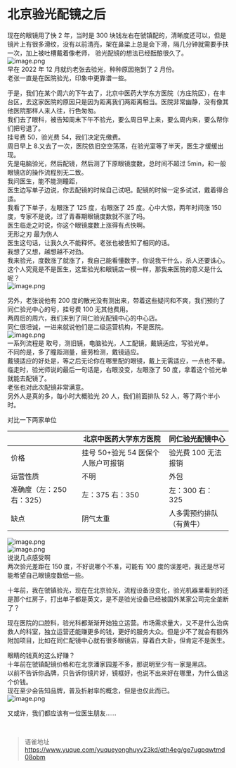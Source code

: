 # 北京验光配镜之后
现在的眼镜用了快 2 年，当时是 300 块钱左右在虢镇配的，清晰度还可以，但是镜片上有很多滑纹，没有以前清亮，架在鼻梁上总是会下滑，隔几分钟就需要手扶一次，加上被吐槽戴着像老师， 验光配镜的想法已经酝酿很久了。  
![image.png](https://cdn.nlark.com/yuque/0/2023/png/1572912/1678259652973-35f73bf6-0f1f-4c50-b4b4-fbb5bc32e3a8.png#averageHue=%2371808e&clientId=u33ddbcdf-5a2a-4&from=paste&height=318&id=u97e67b6a&name=image.png&originHeight=3384&originWidth=6016&originalType=binary&ratio=2&rotation=0&showTitle=false&size=1448274&status=done&style=none&taskId=u153d3198-848e-4599-9dfe-ed5869b85ac&title=&width=565)  
早在 2022 年 12 月就约老张去验光，种种原因拖到了 2 月份。  
老张一直是在医院验光，印象中更靠谱一些。

于是，我们在某个周六的下午去了，北京中医药大学东方医院（方庄院区），在丰台区，去这家医院的原因只是因为距离我们两距离相当。医院非常幽静，没有像其他医院那样人来人往，行色匆匆。  
我们去了眼科，被告知周末下午不验光，要么周日早上来，要么周内来，要么帮你们把号退了。  
挂号费 50，验光费 54，我们决定先缴费。  
周日早上 8.又去了一次，医院依旧空空荡荡，在验光室等了半天，医生才缓缓出现。  
先是电脑验光，然后配镜，然后测了下原眼镜度数，总时间不超过 5min，和一般眼镜店的操作流程别无二致。  
我问医生，能不能测瞳距，  
医生边写单子边说，你去配镜的时候自己试吧。配镜的时候一定多试试，戴着得合适。  
我看了下单子，左眼涨了 125 度，右眼涨了 25 度。心中大惊，两年时间涨 150 度，专家不是说，过了青春期眼镜度数就不涨了吗。  
医生临走之时说，你这个眼镜度数上涨得有点快啊。  
无形之刃 最为伤人  
医生这句话，让我久久不能释怀。老张也被告知了相同的话。  
我想了又想，越想越不对劲。  
我来验光，度数涨了就涨了，我自己能看懂数字，你说我干什么，杀人还要诛心。  
这个人究竟是不是医生，这里验光和眼镜店一模一样，那我来医院的意义是什么呢？  
![image.png](https://cdn.nlark.com/yuque/0/2023/png/1572912/1678259694393-9791f3d9-27ce-4b18-a366-9685ccdc38c6.png#averageHue=%23909094&clientId=u33ddbcdf-5a2a-4&from=paste&height=1049&id=u02ee9755&name=image.png&originHeight=6016&originWidth=3384&originalType=binary&ratio=2&rotation=0&showTitle=false&size=1937757&status=done&style=none&taskId=u9b4d3130-4cdf-46e4-9bd3-14036ba9aeb&title=&width=590)

另外，老张说他有 200 度的散光没有测出来，带着这些疑问和不爽，我们预约了同仁验光中心的号，挂号费 100 无其他费用。  
两周后的周六，我们来到了同仁验光配镜中心的中心店。  
同仁很坦诚，一进来就说他们是二级运营机构，不是医院。  
![image.png](https://cdn.nlark.com/yuque/0/2023/png/1572912/1678259770964-79a7fdf2-9fa3-4dfa-8072-c01e69218f9c.png#averageHue=%237c929d&clientId=u33ddbcdf-5a2a-4&from=paste&height=1188&id=u6cbd9e4c&name=image.png&originHeight=6016&originWidth=3384&originalType=binary&ratio=2&rotation=0&showTitle=false&size=1170172&status=done&style=none&taskId=u7d832092-9592-4725-b9f3-e56a5978170&title=&width=668)  
一系列流程是 取号，测旧镜，电脑验光，人工配镜，戴镜适应，写验光单。  
不同的是，多了瞳距测量，疲劳检测，戴镜适应。  
戴镜适应的好处是，等之后无论你在哪里配的眼镜，戴上无需适应，一点也不晕。  
临走时，验光师说的最后一句话是，右眼没变，左眼涨了 50 度，拿着这个验光单就能去配镜了。  
老张也对此次配镜非常满意。  
另外人是真的多，每小时大概验光 20 人，我们前面排队 52 人，等了两个半小时。

对比一下两家单位

|                           | 北京中医药大学东方医院             | 同仁验光配镜中心         |
| ------------------------- | ---------------------------------- | ------------------------ |
| 价格                      | 挂号 50+验光 54 医保个人账户可报销 | 验光费 100 无法报销      |
| 运营性质                  | 不明                               | 外包                     |
| 准确度（左：250 右：325） | 左：375 右：350                    | 左：300 右：325          |
| 缺点                      | 阴气太重                           | 人多需预约排队（有黄牛） |

![image.png](https://cdn.nlark.com/yuque/0/2023/png/1572912/1678259730155-c6e3b0fa-3dbf-4909-94b8-e4cc70f7d750.png#averageHue=%23909094&clientId=u33ddbcdf-5a2a-4&from=paste&height=800&id=u4f71dc55&name=image.png&originHeight=3072&originWidth=1728&originalType=binary&ratio=2&rotation=0&showTitle=false&size=4162207&status=done&style=none&taskId=uccc3463c-2b49-423b-af06-920f2c40cd5&title=&width=450)  
![image.png](https://cdn.nlark.com/yuque/0/2023/png/1572912/1678259793679-fa96f8d0-1590-498f-95c5-7ccf85b49270.png#averageHue=%2394949a&clientId=u33ddbcdf-5a2a-4&from=paste&height=805&id=u210b4f94&name=image.png&originHeight=6016&originWidth=3384&originalType=binary&ratio=2&rotation=0&showTitle=false&size=1367123&status=done&style=none&taskId=u53b53e5f-2576-4657-8f0b-cf2707ab2be&title=&width=453)  
说说几点感受啊  
两次验光差距在 150 度，不好说哪个不准，可能有 100 度的误差吧，我还是尽可能希望自己眼镜度数低一些。

十年前，我在虢镇验光，现在在北京验光，流程设备没变化，验光机器里看到的还是那个红房子，打出单子都是英文，是不是验光设备已经被国外某家公司完全垄断了？

现在医院的口腔科，验光科都渐渐开始独立运营。市场需求量大，又不是什么治病救人的科室，独立运营还能赚更多的钱，更好的服务大众。但是少不了就会有额外附加项目，比如在同仁配镜中心就有很多眼镜店，穿着白大卦，但肯定不是医生。

眼睛的钱真的这么好赚？  
十年前在虢镇配镜价格和在北京潘家园差不多，那说明至少有一家是黑店。  
以前不告诉你品牌，只告诉你镜片好，镜框好，也说不出来好在哪里，为什么值这个价钱。  
现在至少会告知品牌，普及折射率的概念，但是也仅此而已。  
![image.png](https://cdn.nlark.com/yuque/0/2023/png/1572912/1678259828793-27959387-39ae-4fcd-a3d2-b18f40630d4c.png#averageHue=%2359728e&clientId=u33ddbcdf-5a2a-4&from=paste&height=312&id=ub630bfaa&name=image.png&originHeight=3384&originWidth=6016&originalType=binary&ratio=2&rotation=0&showTitle=false&size=1440724&status=done&style=none&taskId=ucf81bf5c-e4d0-43c7-9cb2-47afcec6179&title=&width=555)

又或许，我们都应该有一位医生朋友......

<br>
  
> 语雀地址 https://www.yuque.com/yuqueyonghuyv23kd/qth4eg/ge7ugpqwtmd08obm